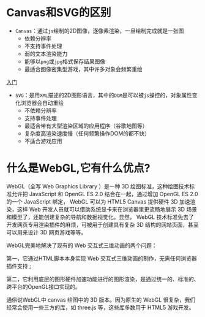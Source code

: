 # Canvas和SVG的区别

* `Canvas`：通过`js`绘制的2D图像，逐像素渲染，一旦绘制完成就是一张图
  * 依赖分辨率
  * 不支持事件处理
  * 弱的文本渲染能力
  * 能够以`png`或`jpg`格式保存结果图像
  * 最适合图像密集型游戏，其中许多对象会频繁重绘

[入门](https://juejin.cn/post/6982764325119393805)

* `SVG`：是用`XML`描述的2D图形语言，其中的`DOM`是可以被`js`操控的，对象属性变化浏览器会自动重绘
  * 不依赖分辨率
  * 支持事件处理
  * 最适合带有大型渲染区域的应用程序（谷歌地图等）
  * 复杂度高渲染速度慢（任何频繁操作DOM的都不快）
  * 不适合游戏应用

# 什么是WebGL,它有什么优点?


WebGL（全写 Web Graphics Library ）是一种 3D 绘图标准，这种绘图技术标准允许把 JavaScript 和 OpenGL ES 2.0 结合在一起，通过增加 OpenGL ES 2.0 的一个 JavaScript 绑定， WebGL 可以为 HTML5 Canvas 提供硬件 3D 加速渲染，这样 Web 开发人员就可以借助系统显卡来在浏览器里更流畅地展示 3D 场景和模型了，还能创建复杂的导航和数据视觉化。显然， WebGL 技术标准免去了开发网页专用渲染插件的麻烦，可被用于创建具有复杂 3D 结构的网站页面，甚至可以用来设计 3D 网页游戏等等。

WebGL完美地解决了现有的 Web 交互式三维动画的两个问题：

第一，它通过HTML脚本本身实现 Web 交互式三维动画的制作，无需任何浏览器插件支持 ;

第二，它利用底层的图形硬件加速功能进行的图形渲染，是通过统一的、标准的、跨平台的OpenGL接口实现的。

通俗说WebGL中 canvas 绘图中的 3D 版本。因为原生的 WebGL 很复杂，我们经常会使用一些三方的库，如 three.js 等，这些库多数用于 HTML5 游戏开发。